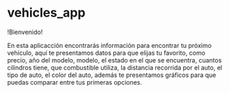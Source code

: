 # vehicles_app

!Bienvenido!

En esta aplicacción encontrarás información para encontrar tu próximo vehículo, aquí te presentamos datos para que elijas tu favorito, como precio, año del modelo, modelo, el estado en el que se encuentra, cuantos cilindros tiene, que combustible utiliza, la distancia recorrida por el auto, el tipo de auto, el color del auto, además te presentamos gráficos para que puedas comparar entre tus primeras opciones.
